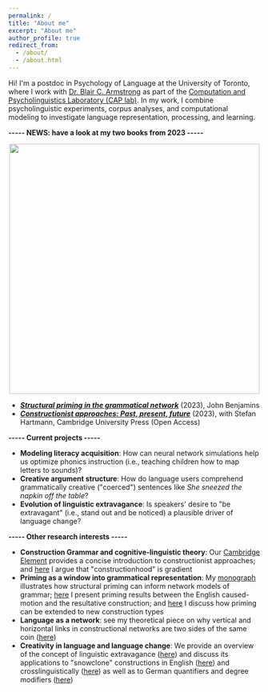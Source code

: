 ```yaml
---
permalink: /
title: "About me"
excerpt: "About me"
author_profile: true
redirect_from: 
  - /about/
  - /about.html
---
```


Hi! I'm a postdoc in Psychology of Language at the University of Toronto, where I work with <a href="http://blairarmstrong.net/">Dr. Blair C. Armstrong</a> as part of the <a href="https://www.utsc.utoronto.ca/labs/caplab/">Computation and Psycholinguistics Laboratory (CAP lab)</a>. 
In my work, I combine psycholinguistic experiments, corpus analyses, and computational modeling to investigate language representation, processing, and learning.

<b>----- NEWS: have a look at my two books from 2023 -----</b>

<p align="center">
<img src="https://tungerer.github.io/images/Book_covers_2023.jpg" width="500" />
</p>

<ul>
  <li><b><i><a href="https://doi.org/10.1075/cal.35">Structural priming in the grammatical network</a></i></b> (2023), John Benjamins</li>
  <li><b><i><a href="https://doi.org/10.1017/9781009308717">Constructionist approaches: Past, present, future</a></i></b> (2023), with Stefan Hartmann, Cambridge University Press (Open Access)</li>
</ul>

<b>----- Current projects -----</b>
<ul>
  <li><b>Modeling literacy acquisition</b>: How can neural network simulations help us optimize phonics instruction (i.e., teaching children how to map letters to sounds)?</li>
  <li><b>Creative argument structure</b>: How do language users comprehend grammatically creative ("coerced") sentences like <i>She sneezed the napkin off the table</i>?</li>
  <li><b>Evolution of linguistic extravagance</b>: Is speakers' desire to "be extravagant" (i.e., stand out and be noticed) a plausible driver of language change?</li>
</ul>

<b>----- Other research interests -----</b>
<ul>
  <li><b>Construction Grammar and cognitive-linguistic theory</b>: Our <a href="https://doi.org/10.1017/9781009308717">Cambridge Element</a> provides a concise introduction to constructionist approaches; and <a href="https://doi.org/10.24338/cons-543">here</a> I argue that "constructionhood" is gradient</li>
  <li><b>Priming as a window into grammatical representation</b>: My <a href="https://doi.org/10.1075/cal.35">monograph</a> illustrates how structural priming can inform network models of grammar; <a href="https://doi.org/10.1515/cog-2020-0016">here</a> I present priming results between the English caused-motion and the resultative construction; and <a href="https://doi.org/10.1515/gcla-2022-0008">here</a> I discuss how priming can be extended to new construction types</li>
  <li><b>Language as a network</b>: see my theoretical piece on why vertical and horizontal links in constructional networks are two sides of the same coin (<a href="https://doi.org/10.1075/cf.22011.ung">here</a>)</li>
  <li><b>Creativity in language and language change</b>: We provide an overview of the concept of linguistic extravagance (<a href="https://doi.org/10.1075/bjl.00058.ung">here</a>) and discuss its applications to "snowclone" constructions in English (<a href="https://doi.org/10.1017/S0022226723000117">here</a>) and crosslinguistically (<a href="https://doi.org/10.7203/QF.29.28712">here</a>) as well as to German quantifiers and degree modifiers (<a href="https://doi.org/10.1515/9783110753059-003">here</a>)</li>
</ul>

